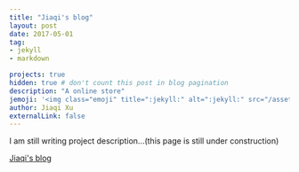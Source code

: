 ```yaml
---
title: "Jiaqi's blog"
layout: post
date: 2017-05-01
tag:
- jekyll
- markdown

projects: true
hidden: true # don't count this post in blog pagination
description: "A online store"
jemoji: '<img class="emoji" title=":jekyll:" alt=":jekyll:" src="/assets/images/language_icon/jekyll.png" height="20" width="20" align="absmiddle">'
author: Jiaqi Xu
externalLink: false
---
```


I am still writing project description...(this page is still under construction)

[Jiaqi's blog](http://jqx.world/)
